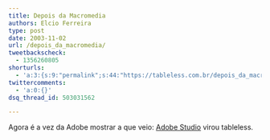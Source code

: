 ```yaml
---
title: Depois da Macromedia
authors: Elcio Ferreira
type: post
date: 2003-11-02
url: /depois_da_macromedia/
tweetbackscheck:
  - 1356260805
shorturls:
  - 'a:3:{s:9:"permalink";s:44:"https://tableless.com.br/depois_da_macromedia";s:7:"tinyurl";s:26:"https://tinyurl.com/3zr3y9g";s:4:"isgd";s:19:"https://is.gd/f5rMpU";}'
twittercomments:
  - 'a:0:{}'
dsq_thread_id: 503031562

---
```

Agora é a vez da Adobe mostrar a que veio: [Adobe Studio][1] virou tableless.

 [1]: https://studio.adobe.com/